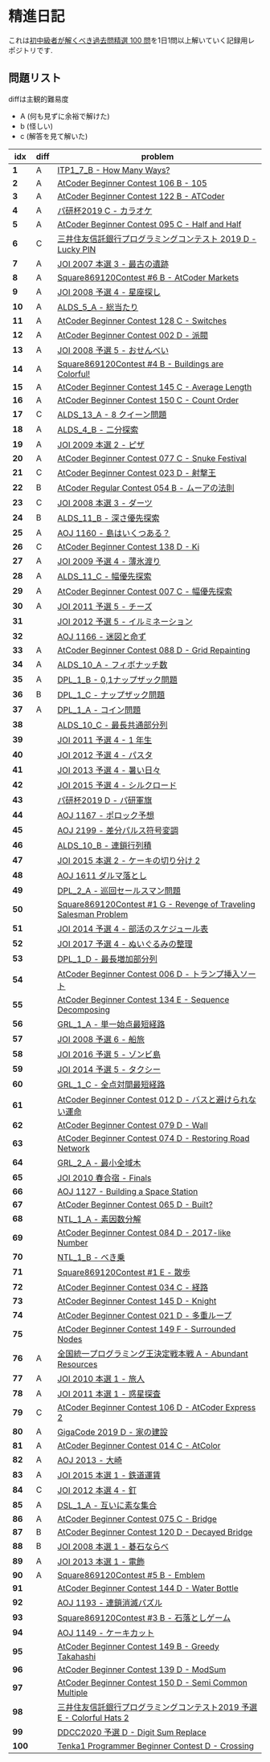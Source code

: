 # 精進日記
 これは[初中級者が解くべき過去問精選 100 問](https://qiita.com/e869120/items/eb50fdaece12be418faa#2-3-%E5%88%86%E9%87%8E%E5%88%A5%E5%88%9D%E4%B8%AD%E7%B4%9A%E8%80%85%E3%81%8C%E8%A7%A3%E3%81%8F%E3%81%B9%E3%81%8D%E9%81%8E%E5%8E%BB%E5%95%8F%E7%B2%BE%E9%81%B8-100-%E5%95%8F)を1日1問以上解いていく記録用レポジトリです. 

## 問題リスト  
diffは主観的難易度  
- A (何も見ずに余裕で解けた)
- b (怪しい)
- c (解答を見て解いた)  

| idx     | diff | problem                                                                                                                               |
| ------- | ---- | ------------------------------------------------------------------------------------------------------------------------------------- |
| **1**   | A    | [ITP1_7_B - How Many Ways?](http://judge.u-aizu.ac.jp/onlinejudge/description.jsp?id=ITP1_7_B&lang=ja)                                |
| **2**   | A    | [AtCoder Beginner Contest 106 B - 105](https://atcoder.jp/contests/abc106/tasks/abc106_b)                                             |
| **3**   | A    | [AtCoder Beginner Contest 122 B - ATCoder](https://atcoder.jp/contests/abc122/tasks/abc122_b)                                         |
| **4**   | A    | [パ研杯2019 C - カラオケ](https://atcoder.jp/contests/pakencamp-2019-day3/tasks/pakencamp_2019_day3_c)                                |
| **5**   | A    | [AtCoder Beginner Contest 095 C - Half and Half](https://atcoder.jp/contests/abc095/tasks/arc096_a)                                   |
| **6**   | C    | [三井住友信託銀行プログラミングコンテスト 2019 D - Lucky PIN](https://atcoder.jp/contests/sumitrust2019/tasks/sumitb2019_d)           |
| **7**   | A    | [JOI 2007 本選 3 - 最古の遺跡](https://atcoder.jp/contests/joi2007ho/tasks/joi2007ho_c)                                               |
| **8**   | A    | [Square869120Contest #6 B - AtCoder Markets](https://atcoder.jp/contests/s8pc-6/tasks/s8pc_6_b)                                       |
| **9**   | A    | [JOI 2008 予選 4 - 星座探し](https://atcoder.jp/contests/joi2008yo/tasks/joi2008yo_d)                                                 |
| **10**  | A    | [ALDS_5_A - 総当たり](http://judge.u-aizu.ac.jp/onlinejudge/description.jsp?id=ALDS1_5_A&lang=ja)                                     |
| **11**  | A    | [AtCoder Beginner Contest 128 C - Switches](https://atcoder.jp/contests/abc128/tasks/abc128_c)                                        |
| **12**  | A    | [AtCoder Beginner Contest 002 D - 派閥](https://atcoder.jp/contests/abc002/tasks/abc002_4)                                            |
| **13**  | A    | [JOI 2008 予選 5 - おせんべい](https://atcoder.jp/contests/joi2008yo/tasks/joi2008yo_e)                                               |
| **14**  | A    | [Square869120Contest #4 B - Buildings are Colorful!](https://atcoder.jp/contests/s8pc-4/tasks/s8pc_4_b)                               |
| **15**  | A    | [AtCoder Beginner Contest 145 C - Average Length](https://atcoder.jp/contests/abc145/tasks/abc145_c)                                  |
| **16**  | A    | [AtCoder Beginner Contest 150 C - Count Order](https://atcoder.jp/contests/abc150/tasks/abc150_c)                                     |
| **17**  | C    | [ALDS_13_A - 8 クイーン問題](http://judge.u-aizu.ac.jp/onlinejudge/description.jsp?id=ALDS1_13_A&lang=ja)                             |
| **18**  | A    | [ALDS_4_B - 二分探索](http://judge.u-aizu.ac.jp/onlinejudge/description.jsp?id=ALDS1_4_B&lang=ja)                                     |
| **19**  | A    | [JOI 2009 本選 2 - ピザ](https://atcoder.jp/contests/joi2009ho/tasks/joi2009ho_b)                                                     |
| **20**  | A    | [AtCoder Beginner Contest 077 C - Snuke Festival](https://atcoder.jp/contests/abc077/tasks/arc084_a)                                  |
| **21**  | C    | [AtCoder Beginner Contest 023 D - 射撃王](https://atcoder.jp/contests/abc023/tasks/abc023_d)                                          |
| **22**  | B    | [AtCoder Regular Contest 054 B - ムーアの法則](https://atcoder.jp/contests/arc054/tasks/arc054_b)                                     |
| **23**  | C    | [JOI 2008 本選 3 - ダーツ](https://atcoder.jp/contests/joi2008ho/tasks/joi2008ho_c)                                                   |
| **24**  | B    | [ALDS_11_B - 深さ優先探索](http://judge.u-aizu.ac.jp/onlinejudge/description.jsp?id=ALDS1_11_B)                                       |
| **25**  | A    | [AOJ 1160 - 島はいくつある？](http://judge.u-aizu.ac.jp/onlinejudge/description.jsp?id=1160&lang=jp)                                  |
| **26**  | C    | [AtCoder Beginner Contest 138 D - Ki](https://atcoder.jp/contests/abc138/tasks/abc138_d)                                              |
| **27**  | A    | [JOI 2009 予選 4 - 薄氷渡り](https://atcoder.jp/contests/joi2009yo/tasks/joi2009yo_d)                                                 |
| **28**  | A    | [ALDS_11_C - 幅優先探索](http://judge.u-aizu.ac.jp/onlinejudge/description.jsp?id=ALDS1_11_C&lang=ja)                                 |
| **29**  | A    | [AtCoder Beginner Contest 007 C - 幅優先探索](https://atcoder.jp/contests/abc007/tasks/abc007_3)                                      |
| **30**  | A    | [JOI 2011 予選 5 - チーズ](https://atcoder.jp/contests/joi2011yo/tasks/joi2011yo_e)                                                   |
| **31**  |      | [JOI 2012 予選 5 - イルミネーション](https://atcoder.jp/contests/joi2012yo/tasks/joi2012yo_e)                                         |
| **32**  |      | [AOJ 1166 - 迷図と命ず](http://judge.u-aizu.ac.jp/onlinejudge/description.jsp?id=1166&lang=jp)                                        |
| **33**  | A    | [AtCoder Beginner Contest 088 D - Grid Repainting](https://atcoder.jp/contests/abc088/tasks/abc088_d)                                 |
| **34**  | A    | [ALDS_10_A - フィボナッチ数](http://judge.u-aizu.ac.jp/onlinejudge/description.jsp?id=ALDS1_10_A&lang=ja)                             |
| **35**  | A    | [DPL_1_B - 0,1ナップザック問題](http://judge.u-aizu.ac.jp/onlinejudge/description.jsp?id=DPL_1_B&lang=ja)                             |
| **36**  | B    | [DPL_1_C - ナップザック問題](http://judge.u-aizu.ac.jp/onlinejudge/description.jsp?id=DPL_1_C&lang=ja)                                |
| **37**  | A    | [DPL_1_A - コイン問題](http://judge.u-aizu.ac.jp/onlinejudge/description.jsp?id=DPL_1_A&lang=ja)                                      |
| **38**  |      | [ALDS_10_C - 最長共通部分列](http://judge.u-aizu.ac.jp/onlinejudge/description.jsp?id=ALDS1_10_C&lang=ja)                             |
| **39**  |      | [JOI 2011 予選 4 - 1 年生](https://atcoder.jp/contests/joi2011yo/tasks/joi2011yo_d)                                                   |
| **40**  |      | [JOI 2012 予選 4 - パスタ](https://atcoder.jp/contests/joi2012yo/tasks/joi2012yo_d)                                                   |
| **41**  |      | [JOI 2013 予選 4 - 暑い日々](https://atcoder.jp/contests/joi2013yo/tasks/joi2013yo_d)                                                 |
| **42**  |      | [JOI 2015 予選 4 - シルクロード](https://atcoder.jp/contests/joi2015yo/tasks/joi2015yo_d)                                             |
| **43**  |      | [パ研杯2019 D - パ研軍旗](https://atcoder.jp/contests/pakencamp-2019-day3/tasks/pakencamp_2019_day3_d)                                |
| **44**  |      | [AOJ 1167 - ポロック予想](http://judge.u-aizu.ac.jp/onlinejudge/description.jsp?id=1167&lang=jp)                                      |
| **45**  |      | [AOJ 2199 - 差分パルス符号変調](http://judge.u-aizu.ac.jp/onlinejudge/description.jsp?id=2199&lang=jp)                                |
| **46**  |      | [ALDS_10_B - 連鎖行列積](http://judge.u-aizu.ac.jp/onlinejudge/description.jsp?id=ALDS1_10_B&lang=ja)                                 |
| **47**  |      | [JOI 2015 本選 2 - ケーキの切り分け 2](https://atcoder.jp/contests/joi2015ho/tasks/joi2015ho_b)                                       |
| **48**  |      | [AOJ 1611 ダルマ落とし](http://judge.u-aizu.ac.jp/onlinejudge/description.jsp?id=1611&lang=jp)                                        |
| **49**  |      | [DPL_2_A - 巡回セールスマン問題](http://judge.u-aizu.ac.jp/onlinejudge/description.jsp?id=DPL_2_A&lang=ja)                            |
| **50**  |      | [Square869120Contest #1 G - Revenge of Traveling Salesman Problem](https://atcoder.jp/contests/s8pc-1/tasks/s8pc_1_g)                 |
| **51**  |      | [JOI 2014 予選 4 - 部活のスケジュール表](https://atcoder.jp/contests/joi2014yo/tasks/joi2014yo_d)                                     |
| **52**  |      | [JOI 2017 予選 4 - ぬいぐるみの整理](https://atcoder.jp/contests/joi2017yo/tasks/joi2017yo_d)                                         |
| **53**  |      | [DPL_1_D - 最長増加部分列](http://judge.u-aizu.ac.jp/onlinejudge/description.jsp?id=DPL_1_D&lang=ja)                                  |
| **54**  |      | [AtCoder Beginner Contest 006 D - トランプ挿入ソート](https://atcoder.jp/contests/abc006/tasks/abc006_4)                              |
| **55**  |      | [AtCoder Beginner Contest 134 E - Sequence Decomposing](https://atcoder.jp/contests/abc134/tasks/abc134_e)                            |
| **56**  |      | [GRL_1_A - 単一始点最短経路](http://judge.u-aizu.ac.jp/onlinejudge/description.jsp?id=GRL_1_A&lang=ja)                                |
| **57**  |      | [JOI 2008 予選 6 - 船旅](https://atcoder.jp/contests/joi2008yo/tasks/joi2008yo_f)                                                     |
| **58**  |      | [JOI 2016 予選 5 - ゾンビ島](https://atcoder.jp/contests/joi2016yo/tasks/joi2016yo_e)                                                 |
| **59**  |      | [JOI 2014 予選 5 - タクシー](https://atcoder.jp/contests/joi2014yo/tasks/joi2014yo_e)                                                 |
| **60**  |      | [GRL_1_C - 全点対間最短経路](http://judge.u-aizu.ac.jp/onlinejudge/description.jsp?id=GRL_1_C&lang=ja)                                |
| **61**  |      | [AtCoder Beginner Contest 012 D - バスと避けられない運命](https://atcoder.jp/contests/abc012/tasks/abc012_4)                          |
| **62**  |      | [AtCoder Beginner Contest 079 D - Wall](https://atcoder.jp/contests/abc079/tasks/abc079_d)                                            |
| **63**  |      | [AtCoder Beginner Contest 074 D - Restoring Road Network](https://atcoder.jp/contests/abc074/tasks/arc083_b)                          |
| **64**  |      | [GRL_2_A - 最小全域木](http://judge.u-aizu.ac.jp/onlinejudge/description.jsp?id=GRL_2_A&lang=ja)                                      |
| **65**  |      | [JOI 2010 春合宿 - Finals](https://atcoder.jp/contests/joisc2010/tasks/joisc2010_finals)                                              |
| **66**  |      | [AOJ 1127 - Building a Space Station](http://judge.u-aizu.ac.jp/onlinejudge/description.jsp?id=1127)                                  |
| **67**  |      | [AtCoder Beginner Contest 065 D - Built?](https://atcoder.jp/contests/abc065/tasks/arc076_b)                                          |
| **68**  |      | [NTL_1_A - 素因数分解](http://judge.u-aizu.ac.jp/onlinejudge/description.jsp?id=NTL_1_A&lang=ja)                                      |
| **69**  |      | [AtCoder Beginner Contest 084 D - 2017-like Number](https://atcoder.jp/contests/abc084/tasks/abc084_d)                                |
| **70**  |      | [NTL_1_B - べき乗](http://judge.u-aizu.ac.jp/onlinejudge/description.jsp?id=NTL_1_B&lang=ja)                                          |
| **71**  |      | [Square869120Contest #1 E - 散歩](https://atcoder.jp/contests/s8pc-1/tasks/s8pc_1_e)                                                  |
| **72**  |      | [AtCoder Beginner Contest 034 C - 経路](https://atcoder.jp/contests/abc034/tasks/abc034_c)                                            |
| **73**  |      | [AtCoder Beginner Contest 145 D - Knight](https://atcoder.jp/contests/abc145/tasks/abc145_d)                                          |
| **74**  |      | [AtCoder Beginner Contest 021 D - 多重ループ](https://atcoder.jp/contests/abc021/tasks/abc021_d)                                      |
| **75**  |      | [AtCoder Beginner Contest 149 F - Surrounded Nodes](https://atcoder.jp/contests/abc149/tasks/abc149_f)                                |
| **76**  | A    | [全国統一プログラミング王決定戦本戦 A - Abundant Resources](https://atcoder.jp/contests/nikkei2019-final/tasks/nikkei2019_final_a)    |
| **77**  | A    | [JOI 2010 本選 1 - 旅人](https://atcoder.jp/contests/joi2010ho/tasks/joi2010ho_a)                                                     |
| **78**  | A    | [JOI 2011 本選 1 - 惑星探査](https://atcoder.jp/contests/joi2011ho/tasks/joi2011ho1)                                                  |
| **79**  | C    | [AtCoder Beginner Contest 106 D - AtCoder Express 2](https://atcoder.jp/contests/abc106/tasks/abc106_d)                               |
| **80**  | A    | [GigaCode 2019 D - 家の建設](https://atcoder.jp/contests/gigacode-2019/tasks/gigacode_2019_d)                                         |
| **81**  | A    | [AtCoder Beginner Contest 014 C - AtColor](https://atcoder.jp/contests/abc014/tasks/abc014_3)                                         |
| **82**  | A    | [AOJ 2013 - 大崎](http://judge.u-aizu.ac.jp/onlinejudge/description.jsp?id=2013)                                                      |
| **83**  | A    | [JOI 2015 本選 1 - 鉄道運賃](https://atcoder.jp/contests/joi2015ho/tasks/joi2015ho_a)                                                 |
| **84**  | C    | [JOI 2012 本選 4 - 釘](https://atcoder.jp/contests/joi2012ho/tasks/joi2012ho4)                                                        |
| **85**  | A    | [DSL_1_A - 互いに素な集合](http://judge.u-aizu.ac.jp/onlinejudge/description.jsp?id=DSL_1_A&lang=ja)                                  |
| **86**  | A    | [AtCoder Beginner Contest 075 C - Bridge](https://atcoder.jp/contests/abc075/tasks/abc075_c?lang=ja)                                  |
| **87**  | B    | [AtCoder Beginner Contest 120 D - Decayed Bridge](https://atcoder.jp/contests/abc120/tasks/abc120_d)                                  |
| **88**  | B    | [JOI 2008 本選 1 - 碁石ならべ](https://atcoder.jp/contests/joi2008ho/tasks/joi2008ho_a)                                               |
| **89**  | A    | [JOI 2013 本選 1 - 電飾](https://atcoder.jp/contests/joi2013ho/tasks/joi2013ho1)                                                      |
| **90**  | A    | [Square869120Contest #5 B - Emblem](https://atcoder.jp/contests/s8pc-5/tasks/s8pc_5_b)                                                |
| **91**  |      | [AtCoder Beginner Contest 144 D - Water Bottle](https://atcoder.jp/contests/abc144/tasks/abc144_d)                                    |
| **92**  |      | [AOJ 1193 - 連鎖消滅パズル](http://judge.u-aizu.ac.jp/onlinejudge/description.jsp?id=1193&lang=jp)                                    |
| **93**  |      | [Square869120Contest #3 B - 石落としゲーム](https://atcoder.jp/contests/s8pc-3/tasks/s8pc_3_b)                                        |
| **94**  |      | [AOJ 1149 - ケーキカット](http://judge.u-aizu.ac.jp/onlinejudge/description.jsp?id=1149&lang=jp)                                      |
| **95**  |      | [AtCoder Beginner Contest 149 B - Greedy Takahashi](https://atcoder.jp/contests/abc149/tasks/abc149_b)                                |
| **96**  |      | [AtCoder Beginner Contest 139 D - ModSum](https://atcoder.jp/contests/abc139/tasks/abc139_d)                                          |
| **97**  |      | [AtCoder Beginner Contest 150 D - Semi Common Multiple](https://atcoder.jp/contests/abc150/tasks/abc150_d)                            |
| **98**  |      | [三井住友信託銀行プログラミングコンテスト2019 予選 E - Colorful Hats 2](https://atcoder.jp/contests/sumitrust2019/tasks/sumitb2019_e) |
| **99**  |      | [DDCC2020 予選 D - Digit Sum Replace](https://atcoder.jp/contests/ddcc2020-qual/tasks/ddcc2020_qual_d)                                |
| **100** |      | [Tenka1 Programmer Beginner Contest D - Crossing](https://atcoder.jp/contests/tenka1-2018-beginner/tasks/tenka1_2018_d)               |
